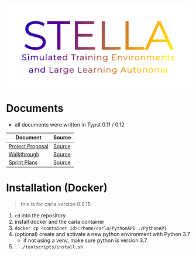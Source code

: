 ![](docs/imgs/STELLA-colour.png)

# Documents
- all documents were written in Typst 0.11 / 0.12

| Document                                          | Source                      |
|---------------------------------------------------|-----------------------------|
| [Project Proposal](docs/proposal/proposal.pdf)    | [Source](docs/proposal/)    |
| [Walkthrough](docs/walkthrough/walkthrough.pdf)   | [Source](docs/walkthrough/) |
| [Sprint Plans](docs/sprint-plans/sprint-plans.pdf)| [Source](docs/sprint-plans/)|

# Installation (Docker)

> this is for carla version 0.9.15

1. `cd` into the repository
2. install docker and the carla container
3. `docker cp <container id>:/home/carla/PythonAPI ./PythonAPI`
4. (optional) create and activate a new python environment with Python 3.7
    - if not using a venv, make sure python is version 3.7
5. `. ./toolscripts/install.sh`

